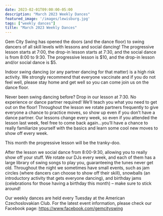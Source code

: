 ```yaml
---
date: 2023-02-01T09:00:00-05:00
description: "March 2023 Weekly Dances"
featured_image: '/images/lewisburg.jpg'
tags: ["weekly dances"]
title: "March 2023 Weekly Dances"
---
```


Gem City Swing has opened the doors (and the dance floor) to swing dancers of all skill levels with lessons and social dancing! The progressive lesson starts at 7:00, the drop-in lesson starts at 7:30, and the social dance is from 8:00 to 9:30. The progressive lesson is $10, and the drop-in lesson and/or social dance is $5.

Indoor swing dancing (or any partner dancing for that matter) is a high risk activity. We strongly recommend that everyone vaccinate and if you do not feel well, please stay home and get well so you can come join us on the dance floor.

Never been swing dancing before? Drop in our lesson at 7:30. No experience or dance partner required! We’ll teach you what you need to get out on the floor! Throughout the lesson we rotate partners frequently to give everyone a chance to practice moves, so show up even if you don’t have a dance partner. Our lessons change every week, so even if you attended the lesson last week, feel free to come back again…you’ll have a chance to really familiarize yourself with the basics and learn some cool new moves to show off every week.

This month the progressive lesson will be the tranky-doo.

After the lesson we social dance from 8:00-9:30, allowing you to really show off your stuff. We rotate our DJs every week, and each of them has a large library of swing songs to play you, guaranteeing the tunes never get old. Throughout the night we sometimes have small events, such as jam circles (where dancers can choose to show off their skill), snowballs (an introductory activity that gets everyone dancing), and birthday jams (celebrations for those having a birthday this month) – make sure to stick around!

Our weekly dances are held every Tuesday at the American Czechoslovakian Club. For the latest event information, please check our Facebook page: https://www.facebook.com/gemcityswing

